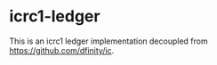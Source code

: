 # icrc1-ledger
This is an icrc1 ledger implementation decoupled from https://github.com/dfinity/ic.
